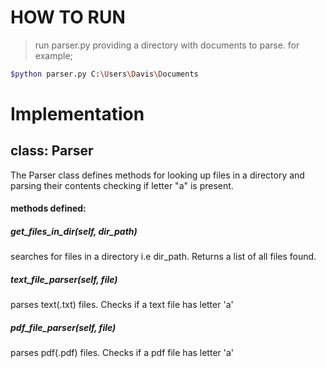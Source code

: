 
# HOW TO RUN


>run parser.py providing a directory with documents to parse. for example;

```sh
$python parser.py C:\Users\Davis\Documents
```

# Implementation

## class: Parser

The Parser class defines methods for looking up files in a directory and 
parsing their contents checking if letter "a" is present.

#### methods defined:

##### get_files_in_dir(self, dir_path)
searches for files in a directory i.e dir_path. Returns a list of all files found.

##### text_file_parser(self, file)
parses text(.txt) files. Checks if a text file has letter 'a'

##### pdf_file_parser(self, file)
parses pdf(.pdf) files. Checks if a pdf file has letter 'a'











